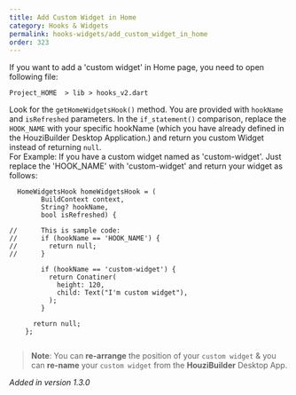 ```yaml
---
title: Add Custom Widget in Home
category: Hooks & Widgets
permalink: hooks-widgets/add_custom_widget_in_home
order: 323
---
```


If you want to add a 'custom widget' in Home page, you need to open following file:

`Project_HOME  > lib > hooks_v2.dart`

Look for the `getHomeWidgetsHook()` method. You are provided with `hookName` and `isRefreshed` parameters. In the `if_statement()` comparison, replace the `HOOK_NAME` with your specific hookName (which you have already defined in the HouziBuilder Desktop Application.) and return you custom Widget instead of returning `null`.  
For Example: If you have a custom widget named as 'custom-widget'. Just replace the 'HOOK_NAME' with 'custom-widget' and return your widget as follows:
```
  HomeWidgetsHook homeWidgetsHook = (
        BuildContext context,
        String? hookName,
        bool isRefreshed) {

//      This is sample code:
//      if (hookName == 'HOOK_NAME') {
//        return null;
//      }

        if (hookName == 'custom-widget') {
          return Conatiner(
            height: 120,
            child: Text("I'm custom widget"),
          );
        }

      return null;
    };
  
```

    
    
    
> **Note**: You can **re-arrange** the position of your `custom widget` & you can **re-name** your `custom widget` from the **HouziBuilder** Desktop App. 

*Added in version 1.3.0*

